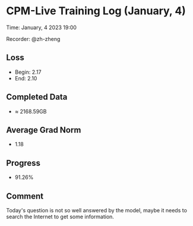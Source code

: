 
# CPM-Live Training Log (January, 4)

Time: January, 4 2023 19:00

Recorder: @zh-zheng

## Loss
- Begin: 2.17
- End: 2.10
	
## Completed Data
- $\approx$ 2168.59GB

## Average Grad Norm
- 1.18

## Progress
- 91.26%

## Comment

Today's question is not so well answered by the model, maybe it needs to search the Internet to get some information.
